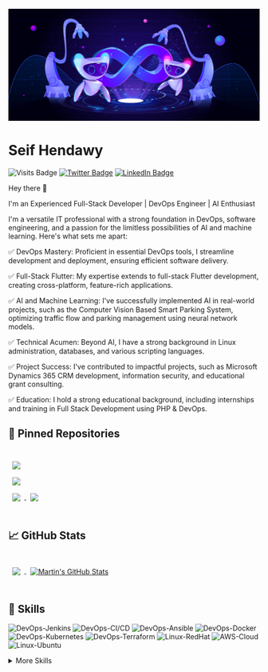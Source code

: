 ![GitHub Banner](./assets/GitHubHeader.jpg)

# Seif Hendawy


![Visits Badge](https://badges.pufler.dev/visits/Hendawyy/Hendawyy)
[![Twitter Badge](https://img.shields.io/badge/Twitter-Profile-informational?style=flat&logo=twitter&logoColor=white&color=1CA2F1)](https://twitter.com/MeSivom86)
[![LinkedIn Badge](https://img.shields.io/badge/LinkedIn-Profile-informational?style=flat&logo=linkedin&logoColor=white&color=0D76A8)](https://www.linkedin.com/in/seif-hendawy-3995561a8/)


Hey there 👋

I'm an Experienced Full-Stack Developer | DevOps Engineer | AI Enthusiast

I'm a versatile IT professional with a strong foundation in DevOps, software engineering, and a passion for the limitless possibilities of AI and machine learning. Here's what sets me apart:

✅ DevOps Mastery: Proficient in essential DevOps tools, I streamline development and deployment, ensuring efficient software delivery.

✅ Full-Stack Flutter: My expertise extends to full-stack Flutter development, creating cross-platform, feature-rich applications.

✅ AI and Machine Learning: I've successfully implemented AI in real-world projects, such as the Computer Vision Based Smart Parking System, optimizing traffic flow and parking management using neural network models.

✅ Technical Acumen: Beyond AI, I have a strong background in Linux administration, databases, and various scripting languages.

✅ Project Success: I've contributed to impactful projects, such as Microsoft Dynamics 365 CRM development, information security, and educational grant consulting.

✅ Education: I hold a strong educational background, including internships and training in Full Stack Development using PHP & DevOps.

## 📌 Pinned Repositories

<br>

<a href="https://github.com/Hendawyy/Terraform-labs-iti">
  <img align="center" style="margin:0.5rem" src="https://github-readme-stats.vercel.app/api/pin/?username=Hendawyy&repo=Terraform-labs-iti&title_color=ffffff&text_color=c9cacc&icon_color=4AB197&bg_color=1A2B34" />
</a>

<br>

<a href="https://github.com/Hendawyy/BashProject_DBMS">
  <img align="center" style="margin:0.5rem" src="https://github-readme-stats.vercel.app/api/pin/?username=Hendawyy&repo=BashProject_DBMS&title_color=ffffff&text_color=c9cacc&icon_color=4AB197&bg_color=1A2B34" />
</a>

<br>

<a href="https://github.com/Hendawyy/ArithmeticAssociativityOperatorPrecedenceManipulator">
  <img align="center" style="margin:0.5rem" src="https://github-readme-stats.vercel.app/api/pin/?username=Hendawyy&repo=ArithmeticAssociativityOperatorPrecedenceManipulator&title_color=ffffff&text_color=c9cacc&icon_color=4AB197&bg_color=1A2B34" />
</a>

<a href="https://github.com/Hendawyy/Crowd_Funding">
  <img align="center" style="margin:0.5rem" src="https://github-readme-stats.vercel.app/api/pin/?username=Hendawyy&repo=Crowd_Funding&title_color=ffffff&text_color=c9cacc&icon_color=4AB197&bg_color=1A2B34" />
</a>

<br>
<br>

## &#x1f4c8; GitHub Stats

<br>

<a href="https://github.com/Hendawyy">
  <img align="center" style="margin:0.5rem" src="https://github-readme-stats.vercel.app/api/top-langs/?username=Hendawyy&hide=html,css&title_color=ffffff&text_color=c9cacc&icon_color=4AB197&bg_color=1A2B34" />
</a>

<a href="https://github.com/Hendawyy">
  <img align="center" style="margin:0.5rem" src="https://github-readme-stats.vercel.app/api?username=Hendawyy&show_icons=true&line_height=27&count_private=true&title_color=ffffff&text_color=c9cacc&icon_color=4AB097&bg_color=1A2B34" alt="Martin's GitHub Stats" />
</a>

<br>
<br>

## 💼 Skills

![DevOps-Jenkins](https://img.shields.io/badge/DevOps-Jenkins-informational?style=flat&logo=jenkins&logoColor=white&color=4AB197)
![DevOps-CI/CD](https://img.shields.io/badge/DevOps-CI/CD-informational?style=flat&logo=github-actions&logoColor=white&color=4AB197)
![DevOps-Ansible](https://img.shields.io/badge/DevOps-Ansible-informational?style=flat&logo=ansible&logoColor=white&color=4AB197)
![DevOps-Docker](https://img.shields.io/badge/DevOps-Docker-informational?style=flat&logo=docker&logoColor=white&color=4AB197)
![DevOps-Kubernetes](https://img.shields.io/badge/DevOps-Kubernetes-informational?style=flat&logo=kubernetes&logoColor=white&color=4AB197)
![DevOps-Terraform](https://img.shields.io/badge/DevOps-Terraform-informational?style=flat&logo=terraform&logoColor=white&color=4AB197)
![Linux-RedHat](https://img.shields.io/badge/Linux-RedHat-informational?style=flat&logo=RedHat&logoColor=white&color=4AB197)
![AWS-Cloud](https://img.shields.io/badge/AWS-Cloud-informational?style=flat&logo=Cloud&logoColor=white&color=4AB197)
![Linux-Ubuntu](https://img.shields.io/badge/Linux-Ubuntu-informational?style=flat&logo=ubuntu&logoColor=white&color=4AB197)

<details>
<summary>More Skills</summary>
<br>

![Python](https://img.shields.io/badge/Python-informational?style=flat&logo=python&logoColor=white&color=4AB197)
![Java](https://img.shields.io/badge/Java-informational?style=flat&logo=java&logoColor=white&color=4AB197)
![C](https://img.shields.io/badge/C-informational?style=flat&logo=c&logoColor=white&color=4AB197)
![C++](https://img.shields.io/badge/C++-informational?style=flat&logo=c%2B%2B&logoColor=white&color=4AB197)
![C#](https://img.shields.io/badge/C%23-informational?style=flat&logo=c-sharp&logoColor=white&color=4AB197)
![PHP](https://img.shields.io/badge/PHP-informational?style=flat&logo=php&logoColor=white&color=4AB197)
![Dart](https://img.shields.io/badge/Dart-informational?style=flat&logo=dart&logoColor=white&color=4AB197)
![MySQL](https://img.shields.io/badge/MySQL-informational?style=flat&logo=mysql&logoColor=white&color=4AB197)
![HTML](https://img.shields.io/badge/HTML-informational?style=flat&logo=html5&logoColor=white&color=4AB197)
![CSS](https://img.shields.io/badge/CSS-informational?style=flat&logo=css3&logoColor=white&color=4AB197)
![JavaScript](https://img.shields.io/badge/JavaScript-informational?style=flat&logo=javascript&logoColor=white&color=4AB197)
![Flutter](https://img.shields.io/badge/Flutter-informational?style=flat&logo=flutter&logoColor=white&color=4AB197)
![Full Stack](https://img.shields.io/badge/Full%20Stack-informational?style=flat&logo=react&logoColor=white&color=4AB197)
![Web Development](https://img.shields.io/badge/Web%20Development-informational?style=flat&logo=react&logoColor=white&color=4AB197)
![AI](https://img.shields.io/badge/AI-informational?style=flat&logo=python&logoColor=white&color=4AB197)
![TensorFlow](https://img.shields.io/badge/TensorFlow-informational?style=flat&logo=TensorFlow&logoColor=white&color=4AB197)

<br>

![Problem Solving](https://img.shields.io/badge/Problem%20Solving-informational?style=flat&color=4AB197)
![Research](https://img.shields.io/badge/Research-informational?style=flat&color=4AB197)
![Multitasking](https://img.shields.io/badge/Multitasking-informational?style=flat&color=4AB197)
![Software Diagrams](https://img.shields.io/badge/Software%20Diagrams-informational?style=flat&color=4AB197)
![Version Control](https://img.shields.io/badge/Version%20Control-informational?style=flat&color=4AB197)
![Unit Testing](https://img.shields.io/badge/Unit%20Testing-informational?style=flat&color=4AB197)
![Bash Scripting](https://img.shields.io/badge/Bash%20Scripting-informational?style=flat&color=4AB197)
![Prometheus](https://img.shields.io/badge/Prometheus-informational?style=flat&color=4AB197)

</details>
